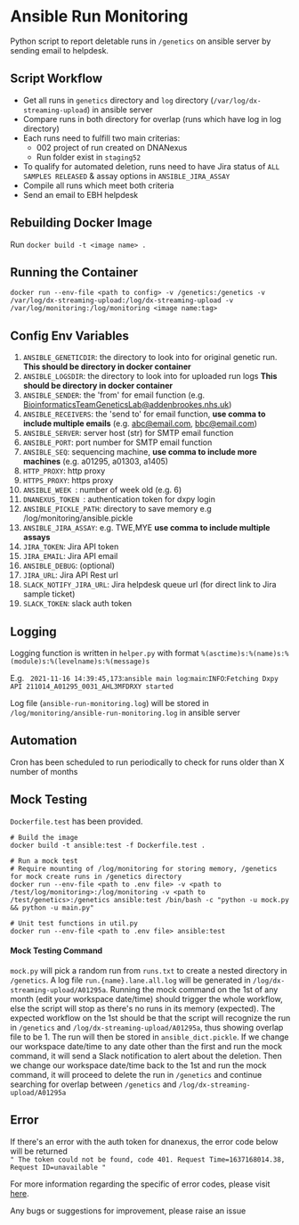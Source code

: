 # Ansible Run Monitoring

Python script to report deletable runs in `/genetics` on ansible server by sending email to helpdesk.

## Script Workflow

- Get all runs in `genetics` directory and `log` directory (`/var/log/dx-streaming-upload`) in ansible server
- Compare runs in both directory for overlap (runs which have log in log directory)
- Each runs need to fulfill two main criterias: 
  - 002 project of run created on DNANexus 
  - Run folder exist in `staging52`
- To qualify for automated deletion, runs need to have Jira status of `ALL SAMPLES RELEASED` & assay options in `ANSIBLE_JIRA_ASSAY`
- Compile all runs which meet both criteria
- Send an email to EBH helpdesk

## Rebuilding Docker Image

Run `docker build -t <image name> .`

## Running the Container
```
docker run --env-file <path to config> -v /genetics:/genetics -v /var/log/dx-streaming-upload:/log/dx-streaming-upload -v /var/log/monitoring:/log/monitoring <image name:tag>
```

## Config Env Variables

1. `ANSIBLE_GENETICDIR`: the directory to look into for original genetic run. **This should be directory in docker container**
2. `ANSIBLE_LOGSDIR`: the directory to look into for uploaded run logs **This should be directory in docker container**
3. `ANSIBLE_SENDER`: the 'from' for email function (e.g. BioinformaticsTeamGeneticsLab@addenbrookes.nhs.uk)
4. `ANSIBLE_RECEIVERS`: the 'send to' for email function, **use comma to include multiple emails** (e.g. abc@email.com, bbc@email.com)
5. `ANSIBLE_SERVER`: server host (str) for SMTP email function
6. `ANSIBLE_PORT`: port number for SMTP email function
7. `ANSIBLE_SEQ`: sequencing machine, **use comma to include more machines** (e.g. a01295, a01303, a1405)
8. `HTTP_PROXY`: http proxy
9. `HTTPS_PROXY`: https proxy
10. `ANSIBLE_WEEK `: number of week old (e.g. 6)
11. `DNANEXUS_TOKEN `: authentication token for dxpy login
12. `ANSIBLE_PICKLE_PATH`: directory to save memory e.g /log/monitoring/ansible.pickle
13. `ANSIBLE_JIRA_ASSAY`: e.g. TWE,MYE **use comma to include multiple assays**
14. `JIRA_TOKEN`: Jira API token
15. `JIRA_EMAIL`: Jira API email
16. `ANSIBLE_DEBUG`: (optional)
17. `JIRA_URL`: Jira API Rest url
18. `SLACK_NOTIFY_JIRA_URL`: Jira helpdesk queue url (for direct link to Jira sample ticket)
19. `SLACK_TOKEN`: slack auth token

## Logging

Logging function is written in ` helper.py ` with format ` %(asctime)s:%(name)s:%(module)s:%(levelname)s:%(message)s `

E.g. ``` 2021-11-16 14:39:45,173```:```ansible main log```:```main```:```INFO```:```Fetching Dxpy API 211014_A01295_0031_AHL3MFDRXY started ```

Log file (``` ansible-run-monitoring.log ```) will be stored in ``` /log/monitoring/ansible-run-monitoring.log ``` in ansible server

## Automation

Cron has been scheduled to run periodically to check for runs older than X number of months

## Mock Testing

`Dockerfile.test` has been provided.

```
# Build the image
docker build -t ansible:test -f Dockerfile.test .

# Run a mock test
# Require mounting of /log/monitoring for storing memory, /genetics for mock create runs in /genetics directory
docker run --env-file <path to .env file> -v <path to /test/log/monitoring>:/log/monitoring -v <path to /test/genetics>:/genetics ansible:test /bin/bash -c "python -u mock.py && python -u main.py"

# Unit test functions in util.py
docker run --env-file <path to .env file> ansible:test
```
#### Mock Testing Command
`mock.py` will pick a random run from `runs.txt` to create a nested directory in `/genetics`. A log file `run.{name}.lane.all.log` will be generated in `/log/dx-streaming-upload/A01295a`. Running the mock command on the 1st of any month (edit your workspace date/time) should trigger the whole workflow, else the script will stop as there's no runs in its memory (expected). The expected workflow on the 1st should be that the script will recognize the run in `/genetics` and `/log/dx-streaming-upload/A01295a`, thus showing overlap file to be 1. The run will then be stored in `ansible_dict.pickle`. If we change our workspace date/time to any date other than the first and run the mock command, it will send a Slack notification to alert about the deletion. Then we change our workspace date/time back to the 1st and run the mock command, it will proceed to delete the run in `/genetics` and continue searching for overlap between `/genetics` and `/log/dx-streaming-upload/A01295a`

## Error

If there's an error with the auth token for dnanexus, the error code below will be returned\
`" The token could not be found, code 401. Request Time=1637168014.38, Request ID=unavailable "`

For more information regarding the specific of error codes, please visit [here](https://documentation.dnanexus.com/developer/api/protocols).

Any bugs or suggestions for improvement, please raise an issue
